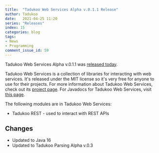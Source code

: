```yaml
---
title:  "Tadukoo Web Services Alpha v.0.1.1 Release"
author: Tadukoo
date:   2021-04-25 11:20
series: "Releases"
index: 15
categories: blog
tags: 
- News
- Programming
comment_issue_id: 59
---
```

Tadukoo Web Services Alpha v.0.1.1 was [released today](https://github.com/Tadukooverse/TadukooWebServices/releases/tag/v.0.1.1-Alpha).

Tadukoo Web Services is a collection of libraries for interacting with web services. It's released under the MIT license so it's very free for anyone to use for their projects. For more information about 
Tadukoo Web Services, check out its [project page](/projects/TadukooWebServices.html). For Javadocs for Tadukoo Web Services, visit [this page](/docs/TadukooWebServices/current/index.html).

The following modules are in Tadukoo Web Services:
- Tadukoo REST - used to interact with REST APIs

## Changes
* Updated to Java 16
* Updated to Tadukoo Parsing Alpha v.0.3
